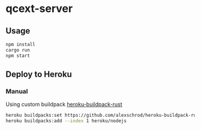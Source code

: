 # qcext-server

## Usage

```bash
npm install
cargo run
npm start
```

## Deploy to Heroku

### Manual

Using custom buildpack [heroku-buildpack-rust](https://github.com/alexschrod/heroku-buildpack-rust)

```bash
heroku buildpacks:set https://github.com/alexschrod/heroku-buildpack-rust
heroku buildpacks:add --index 1 heroku/nodejs
```
